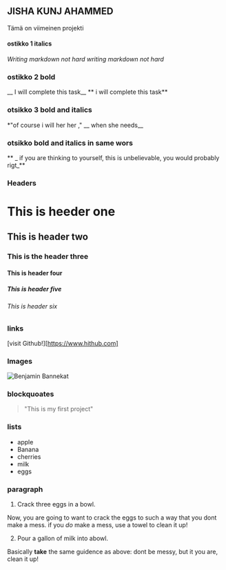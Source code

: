 ## JISHA KUNJ AHAMMED
Tämä on viimeinen projekti

#### ostikko 1 italics
_Writing markdown not hard_
*writing markdown not hard*

### ostikko 2 bold
__ I will complete this task__
** i will complete this task**

### otsikko 3 bold and italics
*"of course i will her her ," __ when she needs__

### otsikko bold and italics in same wors
** _ if you are thinking to yourself, this is unbelievable, you would probably rigt_**

### Headers
# This is  heeder one
## This is header two
### This is the header three
#### This is header four
##### This is header five
###### This is header six

### links
[visit Github!][https://www.hithub.com]


### Images
![Benjamin Bannekat](https://octodex.github.com/images/bannekat.ping)

### blockquoates

>"This is my first project"

### lists
* apple
* Banana
* cherries
* milk
* eggs

### paragraph
1. Crack three eggs in a bowl.
 
 Now, you are going to want to crack the eggs to such a way that you dont make a mess.
  if you _do_ make a mess, use a towel to clean it up!

2. Pour a gallon of milk into abowl.
  
  Basically **take** the same guidence as above: dont be messy, but it you are, clean it up!


